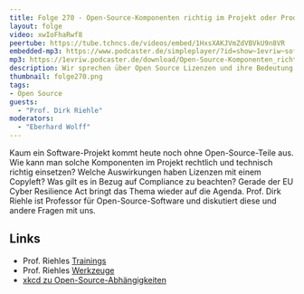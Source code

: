 ```yaml
---
title: Folge 270 - Open-Source-Komponenten richtig im Projekt oder Produkt verwenden mit Prof. Dirk Riehle
layout: folge
video: xwIoFhaRwf8
peertube: https://tube.tchncs.de/videos/embed/1HxsXAKJVmZdVBVkU9n8VR
embedded-mp3: https://www.podcaster.de/simpleplayer/?id=show~1evriw~software-architektur-im-stream~pod-df747f7208f4e8a1558914ff83d8&v=1751640074
mp3: https://1evriw.podcaster.de/download/Open-Source-Komponenten_richtig_im_Projekt_oder_Produkt_verwenden_mit_Prof_Dirk_Riehle.mp3
description: Wir sprechen über Open Source Lizenzen und ihre Bedeutung für die Software-Entwicklung.
thumbnail: folge270.png
tags:
- Open Source
guests:
  - "Prof. Dirk Riehle"
moderators:
  - "Eberhard Wolff"
---
```


Kaum ein Software-Projekt kommt heute noch ohne Open-Source-Teile
aus. Wie kann man solche Komponenten im Projekt rechtlich und
technisch richtig einsetzen? Welche Auswirkungen haben Lizenzen mit
einem Copyleft? Was gilt es in Bezug auf Compliance zu beachten?
Gerade der EU Cyber Resilience Act bringt das Thema wieder auf die
Agenda. Prof. Dirk Riehle ist Professor für Open-Source-Software und
diskutiert diese und andere Fragen mit uns.

## Links

- Prof. Riehles [Trainings](https://bayave.com/osc)
- Prof. Riehles [Werkzeuge](https://scatool.com)
- [xkcd zu Open-Source-Abhängigkeiten](https://xkcd.com/2347/)
